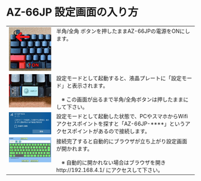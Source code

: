 # AZ-66JP 設定画面の入り方

<table>
  <tr>
  <td valign="top">
    <img src="/images/az66jp/setting_init.jpg" width="400">
  </td>
  <td valign="top">
    半角/全角 ボタンを押したままAZ-66JPの電源をONにします。<br>
  </td>
  </tr>
  <tr>
  <td valign="top">
    <img src="/images/az66jp/setting_init_2.jpg" width="400">
  </td>
  <td valign="top">
    設定モードとして起動すると、液晶プレートに「設定モード」と表示されます。<br><br>
    　※ この画面が出るまで半角/全角ボタンは押したままにして下さい。
  </td>
  </tr>
  <tr>
  <td valign="top">
    <img src="/images/az66jp/wifi_ap_setting.jpg">
  </td>
  <td valign="top">
    設定モードとして起動した状態で、PCやスマホからWifiアクセスポイントを探すと「AZ-66JP-****」というアクセスポイントがあるので接続します。<br>
  </td>
  </tr>
  <tr>
  <td valign="top">
    <img src="/images/az66jp/setting_img.jpg" width="400">
  </td>
  <td valign="top">
    接続完了すると自動的にブラウザが立ち上がり設定画面が開かれます。<br><br>
    　※ 自動的に開かれない場合はブラウザを開き http://192.168.4.1/ にアクセスして下さい。
  </td>
  </tr>
</table>


